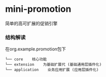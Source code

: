 # mini-promotion
简单的高可扩展的促销引擎

### 结构解读
在org.example.promotion包下
```
└── core    核心功能
└── extension    为基础扩展代 (基础通用层插件化)
└── application    业务应用扩展 (应用层插件化)
```
